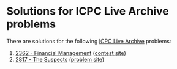# Solutions for ICPC Live Archive problems

There are solutions for the following
[ICPC Live Archive](https://icpcarchive.ecs.baylor.edu/) problems:

1. [2362 - Financial Management](02362.cc)
   ([contest site](https://icpcarchive.ecs.baylor.edu/index.php?option=com_onlinejudge&Itemid=8&category=24&page=show_problem&problem=363))
1. [2817 - The Suspects](01197.cc)
   ([problem site](https://uva.onlinejudge.org/index.php?option=com_onlinejudge&Itemid=8&category=24&page=show_problem&problem=3638))
